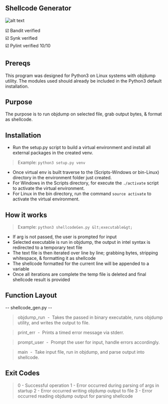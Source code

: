 ## Shellcode Generator
![alt text](https://github.com/ngimb64/Shellcode-Generator/blob/main/ShellcodeGen.png?raw=true)

&#9745;&#65039; Bandit verified<br>
&#9745;&#65039; Synk verified<br>
&#9745;&#65039; Pylint verified 10/10

## Prereqs
This program was designed for Python3 on Linux systems with objdump utility.
The modules used should already be included in the Python3 default installation.

## Purpose
The purpose is to run objdump on selected file, grab output bytes, & format as shellcode.

## Installation
- Run the setup.py script to build a virtual environment and install all external packages in the created venv.

> Example: `python3 setup.py venv`

- Once virtual env is built traverse to the (Scripts-Windows or bin-Linux) directory in the environment folder just created.
- For Windows in the Scripts directory, for execute the `./activate` script to activate the virtual environment.
- For Linux in the bin directory, run the command `source activate` to activate the virtual environment.

## How it works
> Example: `python3 shellcodeGen.py &lt;executable&gt;`

- If arg is not passed, the user is prompted for input
- Selected executable is run in objdump, the output in intel syntax is redirected to a temporary text file
- The text file is then iterated over line by line; grabbing bytes, stripping whitespace, & formatting it as shellcode
- The shellcode formatted for the current line will be appended to a variable
- Once all iterations are complete the temp file is deleted and final shellcode result is provided

## Function Layout
-- shellcode_gen.py --
> objdump_run &nbsp;-&nbsp; Takes the passed in binary executable, runs objdump utility, and writes the output to file.

> print_err &nbsp;-&nbsp; Prints a timed error message via stderr.

> prompt_user &nbsp;-&nbsp; Prompt the user for input, handle errors accordingly.

> main &nbsp;-&nbsp; Take input file, run in objdump, and parse output into shellcode.

## Exit Codes
> 0 - Successful operation
> 1 - Error occurred during parsing of args in startup
> 2 - Error occurred writing objdump output to file
> 3 - Error occurred reading objdump output for parsing shellcode